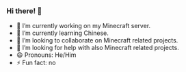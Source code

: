 ### Hi there! 👋

- 🔭 I’m currently working on my Minecraft server.
- 🌱 I’m currently learning Chinese.
- 👯 I’m looking to collaborate on Minecraft related projects.
- 🤔 I’m looking for help with also Minecraft related projects.
- 😄 Pronouns: He/Him
- ⚡ Fun fact: no
